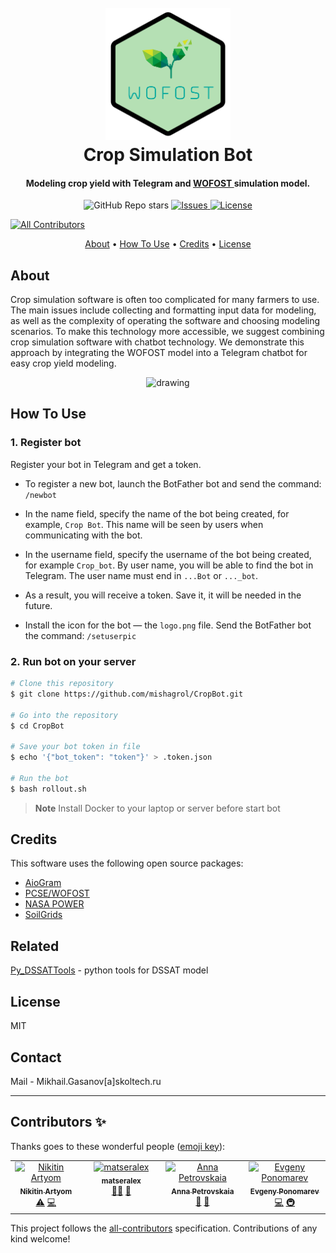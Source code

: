 

<h1 align="center">
  <br>
  <a href="http://www.amitmerchant.com/electron-markdownify"><img src="src/img/rm.png" alt="Markdownify" width="200"></a>
  <br>
  Crop Simulation Bot
  <br>
</h1>

<h4 align="center">Modeling crop yield with Telegram and <a href="https://pcse.readthedocs.io/en/stable/" target="_blank">WOFOST </a> simulation model.</h4>


<p align="center">
<img alt="GitHub Repo stars" src="https://img.shields.io/github/stars/mishagrol/CropBot?style=plastic">

<a href="https://github.com/mishagrol/CropBot/issues" target="_blank">
    <img src="https://img.shields.io/github/issues/mishagrol/CropBot" alt="Issues">
</a>



<a href="https://github.com/mishagrol/CropBot/blob/main/LICENSE" target="_blank">
    <img src="https://img.shields.io/github/license/mishagrol/CropBot?style=plastic" alt="License">
</a>


<!-- ALL-CONTRIBUTORS-BADGE:START - Do not remove or modify this section -->
[![All Contributors](https://img.shields.io/badge/all_contributors-4-orange.svg?style=plastic)](#contributors-)
<!-- ALL-CONTRIBUTORS-BADGE:END -->


<p align="center">
  <a href="#about">About</a> •
  <a href="#how-to-use">How To Use</a> •
  <a href="#credits">Credits</a> •
  <a href="#license">License</a>
</p>


## About

Crop simulation software is often too complicated for many farmers to use. The main issues include collecting and formatting input data for modeling, as well as the complexity of operating the software and choosing modeling scenarios. To make this technology more accessible, we suggest combining crop simulation software with chatbot technology. We demonstrate this approach by integrating the WOFOST model into a Telegram chatbot for easy crop yield modeling.


<p align="center">

<img src="src/img/bot_demo.gif" loc='centr' alt="drawing" width="250"/>
</p>


## How To Use

### 1. Register  bot

 Register your bot in Telegram and get a token.

* To register a new bot, launch the BotFather bot and send the command: `/newbot`

* In the name field, specify the name of the bot being created, for example, `Crop Bot`. This name will be seen by users when communicating with the bot.

* In the username field, specify the username of the bot being created, for example `Crop_bot`. By user name, you will be able to find the bot in Telegram. The user name must end in `...Bot` or `..._bot`.

* As a result, you will receive a token. Save it, it will be needed in the future.

* Install the icon for the bot — the `logo.png` file. Send the BotFather bot the command: `/setuserpic`

### 2. Run bot on your server

```bash
# Clone this repository
$ git clone https://github.com/mishagrol/CropBot.git

# Go into the repository
$ cd CropBot

# Save your bot token in file 
$ echo '{"bot_token": "token"}' > .token.json 

# Run the bot
$ bash rollout.sh
```

> **Note**
> Install Docker to your laptop or server before start bot


## Credits

This software uses the following open source packages:

- [AioGram](https://github.com/aiogram/aiogram)
- [PCSE/WOFOST](https://pcse.readthedocs.io/en/stable/)
- [NASA POWER](https://power.larc.nasa.gov/)
- [SoilGrids](https://soilgrids.org/)

## Related

[Py_DSSATTools](https://github.com/daquinterop/Py_DSSATTools) - python tools for DSSAT model



## License

MIT

## Contact

Mail - Mikhail.Gasanov[a]skoltech.ru

---
## Contributors ✨

Thanks goes to these wonderful people ([emoji key](https://allcontributors.org/docs/en/emoji-key)):

<!-- ALL-CONTRIBUTORS-LIST:START - Do not remove or modify this section -->
<!-- prettier-ignore-start -->
<!-- markdownlint-disable -->
<table>
  <tbody>
    <tr>
      <td align="center" valign="top" width="14.28%"><a href="https://github.com/tzoiker"><img src="https://avatars.githubusercontent.com/u/6230141?v=4?s=100" width="100px;" alt="Nikitin Artyom"/><br /><sub><b>Nikitin Artyom</b></sub></a><br /><a href="https://github.com/mishagrol/CropBot/commits?author=tzoiker" title="Tests">⚠️</a> <a href="https://github.com/mishagrol/CropBot/commits?author=tzoiker" title="Code">💻</a></td>
      <td align="center" valign="top" width="14.28%"><a href="https://github.com/matseralex"><img src="https://avatars.githubusercontent.com/u/2789550?v=4?s=100" width="100px;" alt="matseralex"/><br /><sub><b>matseralex</b></sub></a><br /><a href="#mentoring-matseralex" title="Mentoring">🧑‍🏫</a> <a href="#ideas-matseralex" title="Ideas, Planning, & Feedback">🤔</a></td>
      <td align="center" valign="top" width="14.28%"><a href="https://github.com/petrovskaia"><img src="https://avatars.githubusercontent.com/u/34577109?v=4?s=100" width="100px;" alt="Anna Petrovskaia"/><br /><sub><b>Anna Petrovskaia</b></sub></a><br /><a href="#design-petrovskaia" title="Design">🎨</a> <a href="#research-petrovskaia" title="Research">🔬</a></td>
      <td align="center" valign="top" width="14.28%"><a href="http://evgps.tech"><img src="https://avatars.githubusercontent.com/u/5622095?v=4?s=100" width="100px;" alt="Evgeny Ponomarev"/><br /><sub><b>Evgeny Ponomarev</b></sub></a><br /><a href="https://github.com/mishagrol/CropBot/commits?author=evgps" title="Code">💻</a> <a href="#infra-evgps" title="Infrastructure (Hosting, Build-Tools, etc)">🚇</a></td>
    </tr>
  </tbody>
</table>

<!-- markdownlint-restore -->
<!-- prettier-ignore-end -->

<!-- ALL-CONTRIBUTORS-LIST:END -->

This project follows the [all-contributors](https://github.com/all-contributors/all-contributors) specification. Contributions of any kind welcome!
